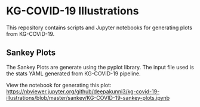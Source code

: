 # KG-COVID-19 Illustrations

This repository contains scripts and Jupyter notebooks for generating plots from KG-COVID-19.

## Sankey Plots

The Sankey Plots are generate using the pyplot library.
The input file used is the stats YAML generated from KG-COVID-19 pipeline.

View the notebook for generating this plot: https://nbviewer.jupyter.org/github/deepakunni3/kg-covid-19-illustrations/blob/master/sankey/KG-COVID-19-sankey-plots.ipynb
